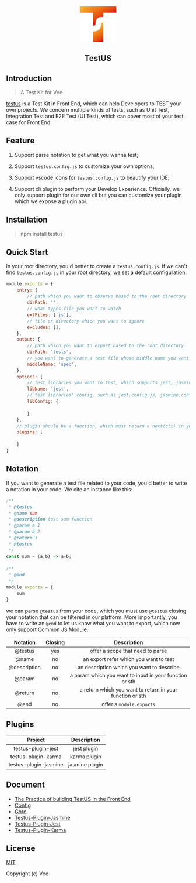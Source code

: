 <p align="center"><a href="https://github.com/veeui/vee-testus#readme" target="_blank"><img src="./docs/assets/testus.png" width="100"></a></p>

<h2 align="center">TestUS</h2>

## Introduction

> A Test Kit for Vee

[testus](https://github.com/veeui/vee-testus#readme) is a Test Kit in Front End, which can help Developers to TEST your own projects. We concern multiple kinds of tests, such as Unit Test, Integration Test and E2E Test (UI Test), which can cover most of your test case for Front End.
## Feature

1. Support parse notation to get what you wanna test;

2. Support ``testus.config.js`` to customize your own options;

3. Support vscode icons for ``testus.config.js`` to beautify your IDE;

4. Support cli plugin to perform your Develop Experience. Officially, we only support plugin for our own cli but you can customize your plugin which we expose a plugin api.

## Installation

> npm install testus

## Quick Start

In your root directory, you'd better to create a `testus.config.js`. If we can't find `testus.config.js` in your root directory, we set a default configuration:

```js
module.exports = {
    entry: {
        // path which you want to observe based to the root directory
        dirPath: '',
        // what types file you want to watch
        extFiles: ['js'],
        // file or directory which you want to ignore
        excludes: [],
    },
    output: {
        // path which you want to export based to the root directory
        dirPath: 'tests',
        // you want to generate a test file whose middle name you want to define
        middleName: 'spec',
    },
    options: {
        // test libraries you want to test, which supports jest, jasmine and karma right now
        libName: 'jest',
        // test libraries' config, such as jest.config.js, jasmine.config.json and karma.conf.js
        libConfig: {

        }
    },
    // plugin should be a function, which must return a next(ctx) in your plugin params, such as: (ctx, next) => next(ctx)
    plugins: [

    ]
}
```

## Notation

If you want to generate a test file related to your code, you'd better to write a notation in your code. We cite an instance like this:

```js
/**
 * @testus 
 * @name sum
 * @description test sum function
 * @param a 1
 * @param b 2
 * @return 3
 * @testus
 */
const sum = (a,b) => a+b;

/**
 * @end
 */
module.exports = {
    sum
}
```

we can parse `@testus` from your code, which you must use `@testus` closing your notation that can be filtered in our platform. More importantly, you have to write an `@end` to let us know what you want to export, which now only support Common JS Module.

|Notation|Closing|Description|
|:-:|:-:|:-:|
|@testus|yes|offer a scope that need to parse|
|@name|no|an export refer which you want to test|
|@description|no|an description which you want to describe|
|@param|no|a param which you want to input in your function or sth|
|@return|no|a return which you want to return in your function or sth|
|@end|no|offer a `module.exports`|


## Plugins

|Project|Description|
|:-:|:-:|
|testus-plugin-jest |jest plugin|
|testus-plugin-karma |karma plugin|
|testus-plugin-jasmine |jasmine plugin|

## Document

- [The Practice of building TestUS In the Front End](https://vleedesigntheory.github.io/tech/front/testus20220420.html)
- [Config](./docs/config.md)
- [Core](./docs/core.md)
- [Testus-Plugin-Jasmine](./docs/testus-plugin-jasmine.md)
- [Testus-Plugin-Jest](./docs/testus-plugin-jest.md)
- [Testus-Plugin-Karma](./docs/testus-plugin-karma.md)

## License

[MIT](http://opensource.org/license/MIT)

Copyright (c) Vee

